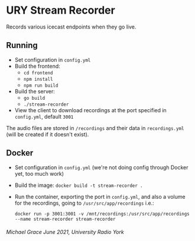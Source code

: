 # URY Stream Recorder

Records various icecast endpoints when they go live.

## Running

-   Set configuration in `config.yml`
-   Build the frontend:
    -   `cd frontend`
    -   `npm install`
    -   `npm run build`
-   Build the server:
    -   `go build`
    -   `./stream-recorder`
-   View the client to download recordings at the port specified in `config.yml`, default `3001`

The audio files are stored in `/recordings` and their data in `recordings.yml` (will be created if it doesn't exist).

## Docker

-   Set configuration in `config.yml` (we're not doing config through Docker yet, too much work)
-   Build the image: `docker build -t stream-recorder .`
-   Run the container, exporting the port in `config.yml`, and also a volume for the recordings, going to `/usr/src/app/recordings` i.e.:

    `docker run -p 3001:3001 -v /mnt/recordings:/usr/src/app/recordings --name stream-recorder stream-recorder`

###### Michael Grace June 2021, University Radio York
